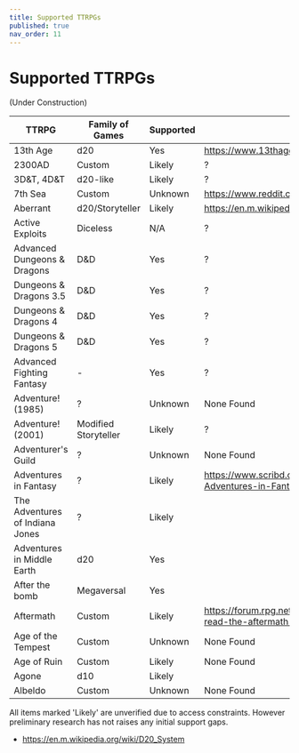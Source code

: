 ```yaml
---
title: Supported TTRPGs
published: true
nav_order: 11
---
```

# Supported TTRPGs

(Under Construction)

| TTRPG | Family of Games | Supported | Reference |
| ----- | ---------- | --------- | ------- |
| 13th Age | d20 | Yes | https://www.13thagesrd.com/combat-rules/ |
| 2300AD | Custom | Likely | ? |
| 3D&T, 4D&T | d20-like | Likely | ? |
| 7th Sea | Custom | Unknown | https://www.reddit.com/r/rpg/comments/47j3u8/7th_sea_system/ |
| Aberrant | d20/Storyteller | Likely | https://en.m.wikipedia.org/wiki/Aberrant |
| Active Exploits | Diceless | N/A | ? |
| Advanced Dungeons & Dragons | D&D | Yes | ? |
| Dungeons & Dragons 3.5 | D&D | Yes | ? |
| Dungeons & Dragons 4 | D&D | Yes | ? |
| Dungeons & Dragons 5 | D&D | Yes | ? |
| Advanced Fighting Fantasy | - | Yes | ? |
| Adventure! (1985) | ? | Unknown | None Found |
| Adventure! (2001) | Modified Storyteller | Likely | ? |
| Adventurer's Guild | ? | Unknown | None Found |
| Adventures in Fantasy | ? | Likely | https://www.scribd.com/document/245240865/1979-Adventures-in-Fantasy-Book-of-Adventure |
| The Adventures of Indiana Jones | ? | Likely | |
| Adventures in Middle Earth | d20 | Yes | |
| After the bomb | Megaversal | Yes | |
| Aftermath | Custom | Likely | https://forum.rpg.net/index.php?threads/aftermath-where-i-read-the-aftermath-rules.684493/ |
| Age of the Tempest | Custom | Unknown | None Found |
| Age of Ruin | Custom | Likely | None Found |
| Agone | d10 | Likely | |
| Albeldo | Custom | Unknown | None Found |


All items marked 'Likely' are unverified due to access constraints. However preliminary research has not raises any initial support gaps.

* https://en.m.wikipedia.org/wiki/D20_System
